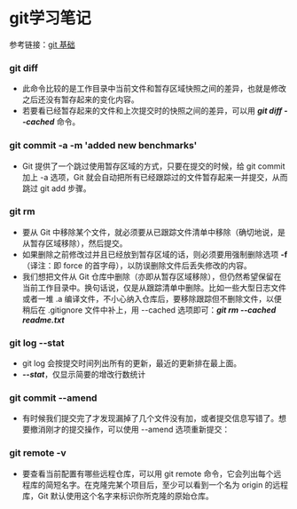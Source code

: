 # git学习笔记

参考链接：[git 基础](https://git-scm.com/book/zh/v1/%E8%B5%B7%E6%AD%A5-Git-%E5%9F%BA%E7%A1%80)

### git diff
+ 此命令比较的是工作目录中当前文件和暂存区域快照之间的差异，也就是修改之后还没有暂存起来的变化内容。
+ 若要看已经暂存起来的文件和上次提交时的快照之间的差异，可以用 ***git diff --cached*** 命令。

### git commit -a -m 'added new benchmarks'
+ Git 提供了一个跳过使用暂存区域的方式，只要在提交的时候，给 git commit 加上 -a 选项，Git 就会自动把所有已经跟踪过的文件暂存起来一并提交，从而跳过 git add 步骤。

### git rm
+ 要从 Git 中移除某个文件，就必须要从已跟踪文件清单中移除（确切地说，是从暂存区域移除），然后提交。
+ 如果删除之前修改过并且已经放到暂存区域的话，则必须要用强制删除选项 **-f**（译注：即 force 的首字母），以防误删除文件后丢失修改的内容。
+ 我们想把文件从 Git 仓库中删除（亦即从暂存区域移除），但仍然希望保留在当前工作目录中。换句话说，仅是从跟踪清单中删除。比如一些大型日志文件或者一堆 .a 编译文件，不小心纳入仓库后，要移除跟踪但不删除文件，以便稍后在 .gitignore 文件中补上，用 --cached 选项即可：***git rm --cached readme.txt***

### git log --stat
+ git log 会按提交时间列出所有的更新，最近的更新排在最上面。
+ ***--stat***，仅显示简要的增改行数统计

### git commit --amend
+ 有时候我们提交完了才发现漏掉了几个文件没有加，或者提交信息写错了。想要撤消刚才的提交操作，可以使用 --amend 选项重新提交：

### git remote -v
+ 要查看当前配置有哪些远程仓库，可以用 git remote 命令，它会列出每个远程库的简短名字。在克隆完某个项目后，至少可以看到一个名为 origin 的远程库，Git 默认使用这个名字来标识你所克隆的原始仓库。